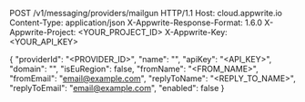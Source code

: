 POST /v1/messaging/providers/mailgun HTTP/1.1
Host: cloud.appwrite.io
Content-Type: application/json
X-Appwrite-Response-Format: 1.6.0
X-Appwrite-Project: <YOUR_PROJECT_ID>
X-Appwrite-Key: <YOUR_API_KEY>

{
  "providerId": "<PROVIDER_ID>",
  "name": "<NAME>",
  "apiKey": "<API_KEY>",
  "domain": "<DOMAIN>",
  "isEuRegion": false,
  "fromName": "<FROM_NAME>",
  "fromEmail": "email@example.com",
  "replyToName": "<REPLY_TO_NAME>",
  "replyToEmail": "email@example.com",
  "enabled": false
}
